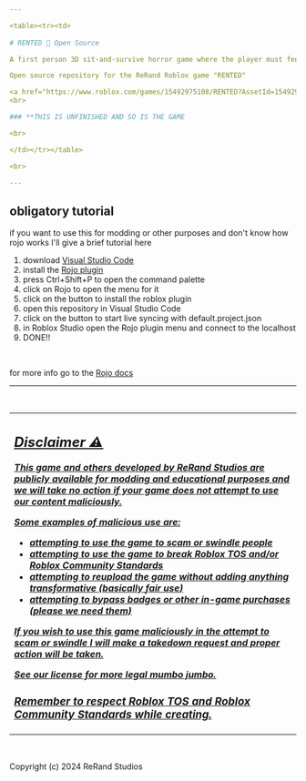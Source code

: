 ```yaml
---

<table><tr><td>
  
# RENTED 🍔 Open Source

A first person 3D sit-and-survive horror game where the player must fend off cultists and spirits in a rundown burger restaurant<br>

Open source repository for the ReRand Roblox game "RENTED"

<a href="https://www.roblox.com/games/15492975108/RENTED?AssetId=15492975108"><img height=175 src="https://tr.rbxcdn.com/049a08fff43d029c81bdaff3c228d61a/768/432/Image/Png" alt="Banner"><a href="https://www.roblox.com/games/15492975108/RENTED?AssetId=15492975108"><img height=175 src="https://tr.rbxcdn.com/23753ccabc7d15eb38dfe8e06fceae2a/150/150/Image/Png" alt="Icon">
<br>

### **THIS IS UNFINISHED AND SO IS THE GAME

<br>

</td></tr></table>

<br>

---
```


## obligatory tutorial
if you want to use this for modding or other purposes and don't know how rojo works I'll give a brief tutorial here
1. download [Visual Studio Code](https://code.visualstudio.com/)
2. install the [Rojo plugin](https://marketplace.visualstudio.com/items?itemName=evaera.vscode-rojo)
3. press Ctrl+Shift+P to open the command palette
4. click on Rojo to open the menu for it
5. click on the button to install the roblox plugin
6. open this repository in Visual Studio Code
7. click on the button to start live syncing with default.project.json
8. in Roblox Studio open the Rojo plugin menu and connect to the localhost
9. DONE!!

<br>

for more info go to the [Rojo docs](https://rojo.space/docs/)

---

<br>

<table><tr><td>


## <i><u>Disclaimer<u><b> ⚠️
This game and others developed by ReRand Studios are publicly available for modding and educational purposes and we will take no action if your game does not attempt to use our content maliciously.<br>

Some examples of malicious use are:
- attempting to use the game to scam or swindle people
- attempting to use the game to break [Roblox TOS](https://en.help.roblox.com/hc/en-us/articles/115004647846-Roblox-Terms-of-Use) and/or [Roblox Community Standards](https://en.help.roblox.com/hc/en-us/articles/203313410-Roblox-Community-Standards)
- attempting to reupload the game without adding anything transformative (basically [fair use](https://www.copyright.gov/help/faq/faq-fairuse.html#:~:text=Under%20the%20fair%20use%20doctrine,news%20reporting%2C%20and%20scholarly%20reports.))
- attempting to bypass badges or other in-game purchases (please we need them)

If you wish to use this game maliciously in the attempt to scam or swindle I will make a takedown request and proper action will be taken.<br>

See our [license](https://github.com/ReRand/RENTED/blob/v2/LICENSE) for more legal mumbo jumbo.<br>

### Remember to respect [Roblox TOS](https://en.help.roblox.com/hc/en-us/articles/115004647846-Roblox-Terms-of-Use) and [Roblox Community Standards](https://en.help.roblox.com/hc/en-us/articles/203313410-Roblox-Community-Standards) while creating.</b></i>

</td></tr></table>

<br>

Copyright (c) 2024 ReRand Studios
